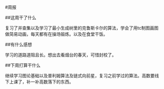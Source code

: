 #周报

##这周干了什么

复习了并查集以及学习了最小生成树里的克鲁斯卡尔的算法，学会了用tc制图画图做简易动画，每天都有在操场锻炼。以及在食堂干饭。

##有什么感想

学习的道路道阻且长。想出去看烟台的春天，可惜封校了。

##下周打算干什么

继续学习图论基础以及普利姆算法及链式向前星，复习之前学过的算法。高数要线下上课了，补一补高数落下的东西。
